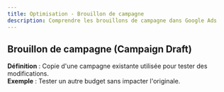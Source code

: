 ```yaml
---
title: Optimisation - Brouillon de campagne
description: Comprendre les brouillons de campagne dans Google Ads
---
```


## Brouillon de campagne (Campaign Draft)
**Définition** : Copie d'une campagne existante utilisée pour tester des modifications.  
**Exemple** : Tester un autre budget sans impacter l'originale.